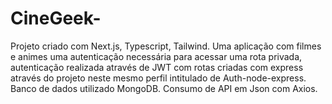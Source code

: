 # CineGeek-
Projeto criado com Next.js, Typescript, Tailwind. Uma aplicação com filmes e animes uma autenticação necessária para acessar uma rota privada, autenticação realizada através de JWT com rotas criadas com express através do projeto neste mesmo perfil intitulado de Auth-node-express. Banco de dados utilizado MongoDB. Consumo de API em Json com Axios.
